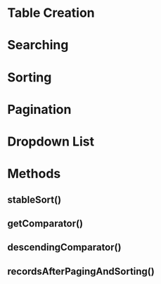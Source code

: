 # Table Creation

# Searching

# Sorting

# Pagination

# Dropdown List

# Methods

## stableSort()

## getComparator()

## descendingComparator()

## recordsAfterPagingAndSorting()
